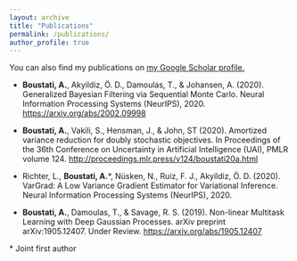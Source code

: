 ```yaml
---
layout: archive
title: "Publications"
permalink: /publications/
author_profile: true
---
```


You can also find my publications on <u><a href="https://scholar.google.com/citations?user=Nv7DaiwAAAAJ&hl=en">my Google Scholar profile</a>.</u>


* **Boustati, A.**, Akyildiz, Ö. D., Damoulas, T., & Johansen, A. (2020). Generalized Bayesian Filtering via Sequential Monte Carlo. Neural Information Processing Systems (NeurIPS), 2020. <https://arxiv.org/abs/2002.09998>

* **Boustati, A.**, Vakili, S., Hensman, J., & John, ST (2020). Amortized variance reduction for doubly stochastic objectives. In Proceedings of the 36th Conference on Uncertainty in Artificial Intelligence (UAI), PMLR volume 124. <http://proceedings.mlr.press/v124/boustati20a.html>

* Richter, L., **Boustati, A.**\*, Nüsken, N., Ruiz, F. J., Akyildiz, Ö. D. (2020). VarGrad: A Low Variance Gradient Estimator for Variational Inference. Neural Information Processing Systems (NeurIPS), 2020.

* **Boustati, A.**, Damoulas, T., & Savage, R. S. (2019). Non-linear Multitask Learning with Deep Gaussian Processes. arXiv preprint arXiv:1905.12407. Under Review. <https://arxiv.org/abs/1905.12407>

\* Joint first author
